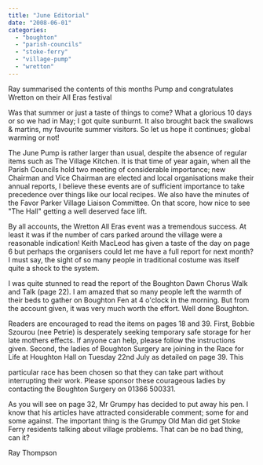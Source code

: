 ```yaml
---
title: "June Editorial"
date: "2008-06-01"
categories: 
  - "boughton"
  - "parish-councils"
  - "stoke-ferry"
  - "village-pump"
  - "wretton"
---
```


Ray summarised the contents of this months Pump and congratulates Wretton on their All Eras festival

Was that summer or just a taste of things to come? What a glorious 10 days or so we had in May; I got quite sunburnt. It also brought back the swallows & martins, my favourite summer visitors. So let us hope it continues; global warming or not!

The June Pump is rather larger than usual, despite the absence of regular items such as The Village Kitchen. It is that time of year again, when all the Parish Councils hold two meeting of considerable importance; new Chairman and Vice Chairman are elected and local organisations make their annual reports, I believe these events are of sufficient importance to take precedence over things like our local recipes. We also have the minutes of the Favor Parker Village Liaison Committee. On that score, how nice to see "The Hall" getting a well deserved face lift.

By all accounts, the Wretton All Eras event was a tremendous success. At least it was if the number of cars parked around the village were a reasonable indication! Keith MacLeod has given a taste of the day on page 6 but perhaps the organisers could let me have a full report for next month? I must say, the sight of so many people in traditional costume was itself quite a shock to the system.

I was quite stunned to read the report of the Boughton Dawn Chorus Walk and Talk (page 22). I am amazed that so many people left the warmth of their beds to gather on Boughton Fen at 4 o'clock in the morning. But from the account given, it was very much worth the effort. Well done Boughton.

Readers are encouraged to read the items on pages 18 and 39. First, Bobbie Szourou (nee Petrie) is desperately seeking temporary safe storage for her late mothers effects. If anyone can help, please follow the instructions given. Second, the ladies of Boughton Surgery are joining in the Race for Life at Houghton Hall on Tuesday 22nd July as detailed on page 39. This

particular race has been chosen so that they can take part without interrupting their work. Please sponsor these courageous ladies by contacting the Boughton Surgery on 01366 500331.

As you will see on page 32, Mr Grumpy has decided to put away his pen. I know that his articles have attracted considerable comment; some for and some against. The important thing is the Grumpy Old Man did get Stoke Ferry residents talking about village problems. That can be no bad thing, can it?

Ray Thompson
